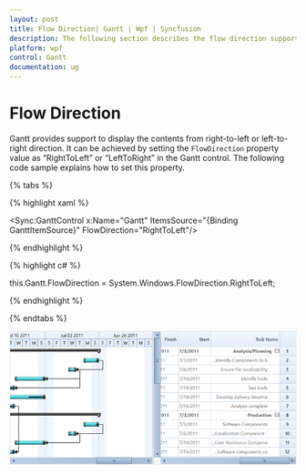```yaml
---
layout: post
title: Flow Direction| Gantt | Wpf | Syncfusion
description: The following section describes the flow direction support in Gantt control.
platform: wpf
control: Gantt
documentation: ug
---
```


# Flow Direction

Gantt provides support to display the contents from right-to-left or left-to-right direction. It can be achieved by setting the `FlowDirection` property value as “RightToLeft” or “LeftToRight” in the Gantt control. The following code sample explains how to set this property.

{% tabs %}

{% highlight xaml %}

<Sync:GanttControl x:Name="Gantt" ItemsSource="{Binding GanttItemSource}" FlowDirection="RightToLeft"/>

{% endhighlight %}

{% highlight c# %}
 
this.Gantt.FlowDirection = System.Windows.FlowDirection.RightToLeft;

{% endhighlight %}

{% endtabs %}

![](Flow-Direction-Images/Right-To-Left.png)
